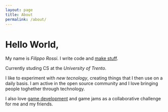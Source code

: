 ```yaml
---
layout: page
title: About
permalink: /about/
---
```


# Hello World,
My name is *Filippo Rossi*. I write code and [make stuff](https://github.com/Qu4k).

Currently studing CS  at the *University of Trento*.

I like to experiment with *new tecnology*, creating things that I then use on
a daily basis. I am active in the open source community and I love bringing people
toghether through technology.

I also love [game development](https://filipporossi.itch.io) and game jams as a collaborative
challenge for me and my friends.